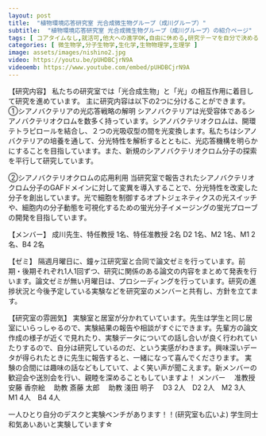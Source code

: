 ```yaml
---
layout: post
title:  "植物環境応答研究室 光合成微生物グループ（成川グループ）"
subtitle:  "植物環境応答研究室 光合成微生物グループ（成川グループ）の紹介ページ"
tags: [ コアタイムなし,就活可,他大への進学OK,自由に休める,研究テーマを自分で決める,研究テーマが与えられる ]
categories: [ 微生物学,分子生物学,生化学,生物物理学,生理学 ]
image: assets/images/nishino2.jpg
video: https://youtu.be/pUHDBCjrN9A
videoemb: https://www.youtube.com/embed/pUHDBCjrN9A
---
```


【研究内容】
私たちの研究室では「光合成生物」と「光」の相互作用に着目して研究を進めています。
主に研究内容は以下の2つに分けることができます。
①シアノバクテリアの光応答戦略の解明
シアノバクテリアは光受容体であるシアノバクテリオクロムを数多く持っています。シアノバクテリオクロムは、開環テトラピロールを結合し、２つの光吸収型の間を光変換します。私たちはシアノバクテリアの培養を通して、分光特性を解析するとともに、光応答機構を明らかにすることを目指しています。また、新規のシアノバクテリオクロム分子の探索を平行して研究しています。

②シアノバクテリオクロムの応用利用
当研究室で報告されたシアノバクテリオクロム分子のGAFドメインに対して変異を導入することで、分光特性を改変した分子を創出しています。光で細胞を制御するオプトジェネティクスの光スイッチや、細胞内の分子動態を可視化するための蛍光分子イメージングの蛍光プローブの開発を目指しています。

【メンバー】
成川先生、特任教授 1名、特任准教授 2名
D2 1名、M2 1名、M1 2名、B4 2名

【ゼミ】
隔週月曜日に、鐘ヶ江研究室と合同で論文ゼミを行っています。前期・後期それぞれ1人1回ずつ、研究に関係のある論文の内容をまとめて発表を行います。論文ゼミが無い月曜日は、プロシーディングを行っています。研究の進捗状況と今後予定している実験などを研究室のメンバーと共有し、方針を立てます。

【研究室の雰囲気】
実験室と居室が分かれていています。先生は学生と同じ居室にいらっしゃるので、実験結果の報告や相談がすぐにできます。先輩方の論文作成の様子が近くで見れたり、実験データについての話し合いが良く行われていたりするので、自分は研究しているのだ、という実感がわきます。興味深いデータが得られたときに先生に報告すると、一緒になって喜んでくださります。
実験の合間には趣味の話などもしていて、よく笑い声が聞こえます。新メンバーの歓迎会や送別会を行い、親睦を深めることもしていますよ！
メンバー
　准教授 安藤 香奈絵
　助教 斎藤 太郎
　助教 淺田 明子
　D3 2人　D2 2人　M2 3人　M1 4人　B4 4人

一人ひとり自分のデスクと実験ベンチがあります！！(研究室も広いよ)
学生同士和気あいあいと実験しています☆
